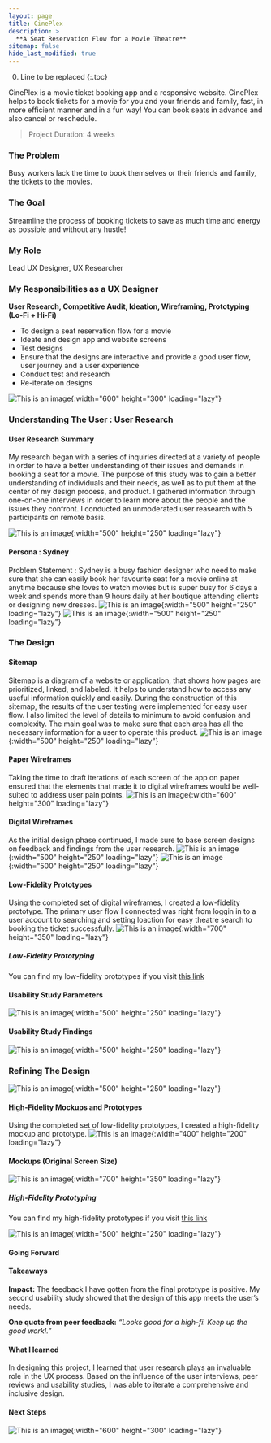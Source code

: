 ```yaml
---
layout: page
title: CinePlex 
description: >
  **A Seat Reservation Flow for a Movie Theatre**
sitemap: false
hide_last_modified: true
---
```


0. Line to be replaced
{:.toc}

CinePlex is a movie ticket booking app and a responsive website. CinePlex helps to book tickets for a movie for you and your friends and family, fast, in more efficient manner and in a fun way! You can book seats in advance and also cancel or reschedule.

> Project Duration: 4 weeks

### The Problem
Busy workers lack the time to book themselves or their friends and family, the tickets to the movies.

### The Goal
Streamline the process of booking tickets to save as much time and energy as possible and without any hustle!

### My Role
Lead UX Designer, UX Researcher

### My Responsibilities as a UX Designer
**User Research, Competitive Audit, Ideation, Wireframing, Prototyping (Lo-Fi + Hi-Fi)**

* To design a seat reservation flow for a movie 
* Ideate and design app and website screens
* Test designs
* Ensure that the designs are interactive and provide a good user flow, user journey and a user experience
* Conduct test and research
* Re-iterate on designs

![This is an image](../img_repo/cs2_img1_revised.png){:width="600" height="300" loading="lazy"}


### Understanding The User : User Research
#### User Research Summary
My research began with a series of inquiries directed at a variety of people in order to have a better understanding of their issues and demands in booking a seat for a movie. The purpose of this study was to gain a better understanding of individuals and their needs, as well as to put them at the center of my design process, and product. I gathered information through one-on-one interviews in order to learn more about the people and the issues they confront. I conducted an unmoderated user reasearch with 5 participants on remote basis.

![This is an image](../img_repo/cs2_img2_pain_points.png){:width="500" height="250" loading="lazy"}

#### Persona : Sydney
Problem Statement : Sydney is a busy fashion designer who need to make sure that she can easily book her favourite seat for a movie online at anytime because she loves
to watch movies but is super busy for 6 days a week and spends more than 9 hours daily at her boutique attending clients or designing new dresses.
![This is an image](../img_repo/cs2_img3_persona.png){:width="500" height="250" loading="lazy"}
![This is an image](../img_repo/cs2_img4_user_journey_map.png){:width="500" height="250" loading="lazy"}

### The Design
#### Sitemap
Sitemap is a diagram of a website or application, that shows how pages are prioritized, linked, and labeled. It helps to understand how to access any useful information quickly and easily. During the construction of this sitemap, the results of the user testing were implemented for easy user flow. I also limited the level of details to minimum to avoid confusion and complexity. The main goal was to make sure that each area has all the necessary information for a user to operate this product.
![This is an image](../img_repo/cs2_img5_sitemap.png){:width="500" height="250" loading="lazy"}

#### Paper Wireframes
Taking the time to draft iterations of each screen of the app on paper ensured that the elements that made it to digital wireframes would be well-suited to address user pain points. 
![This is an image](../img_repo/cs2_img6_paperwireframes.png){:width="600" height="300" loading="lazy"}
#### Digital Wireframes
As the initial design phase continued, I made sure to base screen designs on feedback and findings from  the user research.
![This is an image](../img_repo/cs2_img7_digitalwireframes1.png){:width="500" height="250" loading="lazy"}
![This is an image](../img_repo/cs2_img8_digitalwireframes2.png){:width="500" height="250" loading="lazy"}
#### Low-Fidelity Prototypes
Using the completed set of digital wireframes, I created a low-fidelity prototype. The primary user flow I connected was right from loggin in to a user account to searching and setting loaction for easy theatre search to booking the ticket successfully.
![This is an image](../img_repo/cs2_img9_lofi_prototype.png){:width="700" height="350" loading="lazy"}
##### Low-Fidelity Prototyping
You can find my low-fidelity prototypes if you visit [this link](https://xd.adobe.com/view/002b3d7b-019c-41c8-aa6a-2443ab2a8a6d-5578/screen/06a8b176-7981-4f82-ae47-1436f85d71b7?fullscreen)
#### Usability Study Parameters
![This is an image](../img_repo/cs2_img10_studyparameters.png){:width="500" height="250" loading="lazy"}
#### Usability Study Findings
![This is an image](../img_repo/cs2_img11_studyfindings.png){:width="500" height="250" loading="lazy"}

### Refining The Design
![This is an image](../img_repo/cs2_img15_refinedmockups.png){:width="500" height="250" loading="lazy"}

#### High-Fidelity Mockups and Prototypes
Using the completed set of low-fidelity prototypes, I created a high-fidelity mockup and prototype.
![This is an image](../img_repo/cs2_img13_hifimockups.png){:width="400" height="200" loading="lazy"}
#### Mockups (Original Screen Size)
![This is an image](../img_repo/cs2_img12_mockups.png){:width="700" height="350" loading="lazy"}

##### High-Fidelity Prototyping
You can find my high-fidelity prototypes if you visit [this link](https://xd.adobe.com/view/abd51dc7-1adf-429e-9174-79616b984f95-fe86/?fullscreen)

![This is an image](../img_repo/cs2_img14_accessibility.png){:width="500" height="250" loading="lazy"}

#### Going Forward
#### Takeaways
**Impact:** The feedback I have gotten from the final prototype is positive. My second usability study showed that the design of this app meets the user’s needs.

**One quote from peer feedback:** *“Looks good for a high-fi. Keep up the good work!.”*
#### What I learned
In designing this project, I learned that user research plays an invaluable role in the UX process. Based on the influence of the user interviews, peer reviews and usability studies, I was able to iterate a comprehensive and inclusive design. 
#### Next Steps
![This is an image](../img_repo/cs1_img14_next_steps.png){:width="600" height="300" loading="lazy"}
